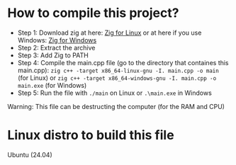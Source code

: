 # How to compile this project?
- Step 1: Download zig at here: [Zig for Linux](https://ziglang.org/builds/zig-linux-x86_64-0.15.0-dev.345+ec2888858.tar.xz) or at here if you use Windows: [Zig for Windows](https://ziglang.org/builds/zig-windows-x86_64-0.15.0-dev.345+ec2888858.zip)
- Step 2: Extract the archive
- Step 3: Add Zig to PATH
- Step 4: Compile the main.cpp file (go to the directory that containes this main.cpp): `zig c++ -target x86_64-linux-gnu -I. main.cpp -o main` (for Linux) or `zig c++ -target x86_64-windows-gnu -I. main.cpp -o main.exe` (for Windows)
- Step 5: Run the file with `./main` on Linux or `.\main.exe` in Windows

Warning: This file can be destructing the computer (for the RAM and CPU)

# Linux distro to build this file
Ubuntu (24.04)
